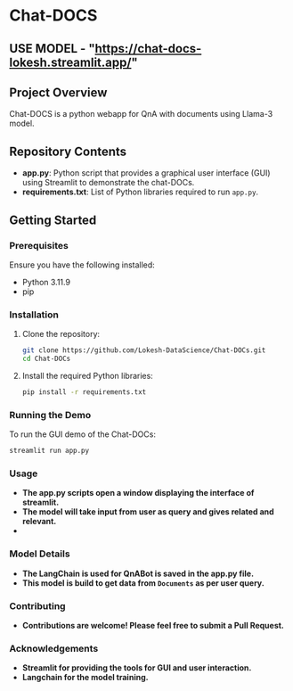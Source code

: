 # Chat-DOCS
## USE MODEL - "https://chat-docs-lokesh.streamlit.app/"

## Project Overview

Chat-DOCS is a python webapp for QnA with documents using Llama-3 model.

## Repository Contents

- **app.py**: Python script that provides a graphical user interface (GUI) using Streamlit to demonstrate the chat-DOCs.
- **requirements.txt**: List of Python libraries required to run `app.py`.

## Getting Started

### Prerequisites

Ensure you have the following installed:
- Python 3.11.9
- pip

### Installation

1. Clone the repository:
    ```bash
    git clone https://github.com/Lokesh-DataScience/Chat-DOCs.git
    cd Chat-DOCs
    ```

2. Install the required Python libraries:
    ```bash
    pip install -r requirements.txt
    ```

### Running the Demo

To run the GUI demo of the Chat-DOCs:

```bash
streamlit run app.py
```
### Usage
- **The app.py scripts open a window displaying the interface of streamlit.**
- **The model will take input from user as query and gives related and relevant.**
- 
### Model Details
- **The LangChain is used for QnABot is saved in the app.py file.**
- **This model is build to get data from `Documents` as per user query.**

### Contributing
- **Contributions are welcome! Please feel free to submit a Pull Request.**

### Acknowledgements
- **Streamlit for providing the tools for GUI and user interaction.**
- **Langchain for the model training.**

